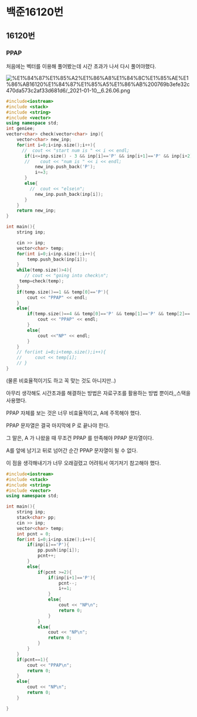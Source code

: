 # 백준16120번

## 16120번

### PPAP

처음에는  벡터를 이용해 풀어봤는데 시간 초과가 나서 다시 풀어야했다. 

![%E1%84%87%E1%85%A2%E1%86%A8%E1%84%8C%E1%85%AE%E1%86%AB16120%E1%84%87%E1%85%A5%E1%86%AB%200769b3efe32c470da573c2af33d681d6/_2021-01-10__6.26.06.png](%E1%84%87%E1%85%A2%E1%86%A8%E1%84%8C%E1%85%AE%E1%86%AB16120%E1%84%87%E1%85%A5%E1%86%AB%200769b3efe32c470da573c2af33d681d6/_2021-01-10__6.26.06.png)

```cpp
#include<iostream>
#include <stack>
#include <string>
#include <vector>
using namespace std;
int geniee;
vector<char> check(vector<char> inp){
    vector<char> new_inp;
    for(int i=0;i<inp.size();i++){
      //  cout << "start num is " << i << endl;
       if(i<=inp.size() - 3 && inp[i]=='P' && inp[i+1]=='P' && inp[i+2]=='A' && inp[i+3]=='P'){
       //    cout << "num is " << i << endl;
           new_inp.push_back('P');
           i+=3;
       } 
       else{
         //  cout << "else\n";
           new_inp.push_back(inp[i]);
       }
    }
    return new_inp;
}

int main(){
    string inp;

    cin >> inp; 
    vector<char> temp;
    for(int i=0;i<inp.size();i++){
        temp.push_back(inp[i]);
    }
    while(temp.size()>4){
       // cout << "going into check\n";
     temp=check(temp);   
    }
    if(temp.size()==1 && temp[0]=='P'){
        cout << "PPAP" << endl;
    }
    else{
        if(temp.size()==4 && temp[0]=='P' && temp[1]=='P' && temp[2]=='A' && temp[3]=='P'){
            cout << "PPAP" << endl;
        }
        else{
            cout <<"NP" << endl;
        }
    }
    // for(int i=0;i<temp.size();i++){
    //     cout << temp[i];
    // }
}
```

(물론 비효율적이기도 하고 꼭 맞는 것도 아니지만..)

아무리 생각해도 시간초과를 해결하는 방법은 자료구조를 활용하는 방법 뿐이라,,스택을 사용했다. 

PPAP 자체를 보는 것은 너무 비효율적이고, A에 주목해야 했다. 

PPAP 문자열은 결국 마지막에 P 로 끝나야 한다. 

그 말은, A 가 나왔을 때 무조건 PPAP 를 만족해야 PPAP 문자열이다. 

A를 앞에 남기고 뒤로 넘어간 순간 PPAP 문자열이 될 수 없다. 

이 점을 생각해내기가 너무 오래걸렸고 어려워서 여기저기 참고해야 했다. 

```cpp
#include<iostream>
#include <stack>
#include <string>
#include <vector>
using namespace std;

int main(){
    string inp;
    stack<char> pp;
    cin >> inp; 
    vector<char> temp; 
    int pcnt = 0;
    for(int i=0;i<inp.size();i++){
        if(inp[i]=='P'){
            pp.push(inp[i]);
            pcnt++;
        }
        else{
            if(pcnt >=2){
                if(inp[i+1]=='P'){
                    pcnt--;
                    i+=1;
                }
                else{
                    cout << "NP\n";
                    return 0;
                }
            }
            else{
                cout << "NP\n";
                return 0;
            }
        }
    }  
    if(pcnt==1){
        cout << "PPAP\n";
        return 0;
    }
    else{
        cout << "NP\n";
        return 0;
    }

}
```